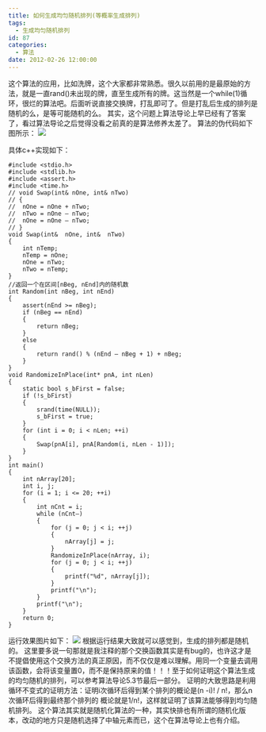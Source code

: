 ```yaml
---
title: 如何生成均匀随机排列(等概率生成排列)
tags:
  - 生成均匀随机排列
id: 87
categories:
  - 算法
date: 2012-02-26 12:00:00
---
```


这个算法的应用，比如洗牌，这个大家都非常熟悉。很久以前用的是最原始的方法，就是一直rand()未出现的牌，直至生成所有的牌。这当然是一个while(1)循环，很烂的算法吧。后面听说直接交换牌，打乱即可了。但是打乱后生成的排列是随机的么，是等可能随机的么。
其实，这个问题上算法导论上早已经有了答案了，看过算法导论之后觉得没看之前真的是算法修养太差了。
算法的伪代码如下图所示：
![](https://c6.staticflickr.com/8/7645/27410389005_f5ea860442_o.jpg)

具体c++实现如下：

``` stylus
#include <stdio.h>
#include <stdlib.h>
#include <assert.h>
#include <time.h>
// void Swap(int& nOne, int& nTwo)
// {
//  nOne = nOne + nTwo;
//  nTwo = nOne – nTwo;
//  nOne = nOne – nTwo;
// }
void Swap(int&  nOne, int&  nTwo)
{
    int nTemp;
    nTemp = nOne;
    nOne = nTwo;
    nTwo = nTemp;
}
//返回一个在区间[nBeg, nEnd]内的随机数
int Random(int nBeg, int nEnd)
{
    assert(nEnd >= nBeg);
    if (nBeg == nEnd)
    {
        return nBeg;
    }
    else
    {
        return rand() % (nEnd – nBeg + 1) + nBeg;
    }
}
void RandomizeInPlace(int* pnA, int nLen)
{
    static bool s_bFirst = false;
    if (!s_bFirst)
    {
        srand(time(NULL));
        s_bFirst = true;
    }
    for (int i = 0; i < nLen; ++i)
    {
        Swap(pnA[i], pnA[Random(i, nLen - 1)]);
    }
}
int main()
{
    int nArray[20];
    int i, j;
    for (i = 1; i <= 20; ++i)
    {
        int nCnt = i;
        while (nCnt–)
        {
            for (j = 0; j < i; ++j)
            {
                nArray[j] = j;
            }
            RandomizeInPlace(nArray, i);
            for (j = 0; j < i; ++j)
            {
                printf("%d", nArray[j]);
            }
            printf("\n");
        }
        printf("\n");
    }
    return 0;
}
```

运行效果图片如下：
![](https://c5.staticflickr.com/8/7321/27418169396_3d5491830a_o.jpg)
根据运行结果大致就可以感觉到，生成的排列都是随机的。
这里要多说一句那就是我注释的那个交换函数其实是有bug的，也许这才是不提倡使用这个交换方法的真正原因，而不仅仅是难以理解。用同一个变量去调用该函数，会将该变量置0，而不是保持原来的值！！！至于如何证明这个算法生成的均匀随机的排列，可以参考算法导论5.3节最后一部分。
证明的大致思路是利用循环不变式的证明方法：证明i次循环后得到某个排列的概论是(n -i)! / n!，那么n次循环后得到最终那个排列的
概论就是1/n!，这样就证明了该算法能够得到均匀随机排列。
这个算法其实就是随机化算法的一种，其实快排也有所谓的随机化版本，改动的地方只是随机选择了中轴元素而已，这个在算法导论上也有介绍。